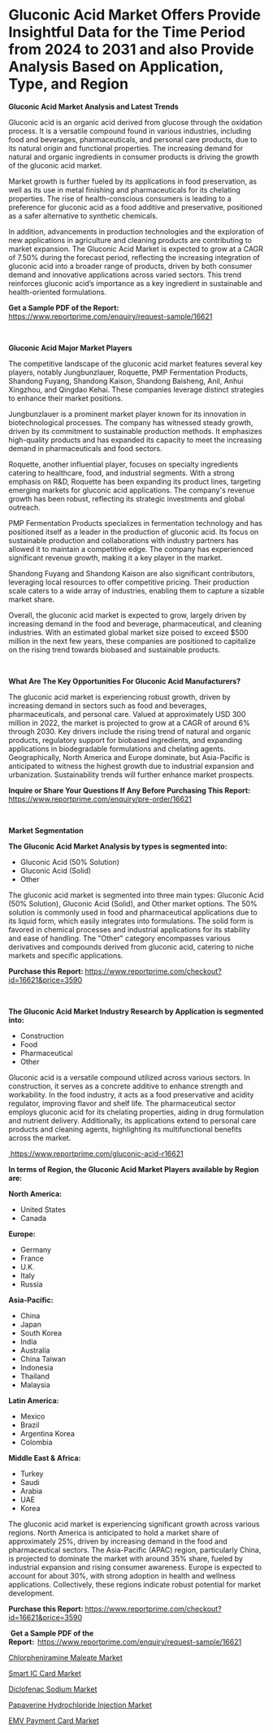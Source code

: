 <p><h1>Gluconic Acid Market Offers Provide Insightful Data for the Time Period from 2024 to 2031 and also Provide Analysis Based on Application, Type, and Region</h1></p><p><strong>Gluconic Acid Market Analysis and Latest Trends</strong></p>
<p><p>Gluconic acid is an organic acid derived from glucose through the oxidation process. It is a versatile compound found in various industries, including food and beverages, pharmaceuticals, and personal care products, due to its natural origin and functional properties. The increasing demand for natural and organic ingredients in consumer products is driving the growth of the gluconic acid market. </p><p>Market growth is further fueled by its applications in food preservation, as well as its use in metal finishing and pharmaceuticals for its chelating properties. The rise of health-conscious consumers is leading to a preference for gluconic acid as a food additive and preservative, positioned as a safer alternative to synthetic chemicals. </p><p>In addition, advancements in production technologies and the exploration of new applications in agriculture and cleaning products are contributing to market expansion. The Gluconic Acid Market is expected to grow at a CAGR of 7.50% during the forecast period, reflecting the increasing integration of gluconic acid into a broader range of products, driven by both consumer demand and innovative applications across varied sectors. This trend reinforces gluconic acid’s importance as a key ingredient in sustainable and health-oriented formulations.</p></p>
<p><strong>Get a Sample PDF of the Report:&nbsp;</strong> <a href="https://www.reportprime.com/enquiry/request-sample/16621?utm_campaign=1169&utm_medium=2&utm_source=Github&utm_content=ia&utm_term=23112024&utm_id=gluconic-acid">https://www.reportprime.com/enquiry/request-sample/16621</a></p>
<p>&nbsp;</p>
<p><strong>Gluconic Acid Major Market Players</strong></p>
<p><p>The competitive landscape of the gluconic acid market features several key players, notably Jungbunzlauer, Roquette, PMP Fermentation Products, Shandong Fuyang, Shandong Kaison, Shandong Baisheng, Anil, Anhui Xingzhou, and Qingdao Kehai. These companies leverage distinct strategies to enhance their market positions.</p><p>Jungbunzlauer is a prominent market player known for its innovation in biotechnological processes. The company has witnessed steady growth, driven by its commitment to sustainable production methods. It emphasizes high-quality products and has expanded its capacity to meet the increasing demand in pharmaceuticals and food sectors.</p><p>Roquette, another influential player, focuses on specialty ingredients catering to healthcare, food, and industrial segments. With a strong emphasis on R&D, Roquette has been expanding its product lines, targeting emerging markets for gluconic acid applications. The company's revenue growth has been robust, reflecting its strategic investments and global outreach.</p><p>PMP Fermentation Products specializes in fermentation technology and has positioned itself as a leader in the production of gluconic acid. Its focus on sustainable production and collaborations with industry partners has allowed it to maintain a competitive edge. The company has experienced significant revenue growth, making it a key player in the market.</p><p>Shandong Fuyang and Shandong Kaison are also significant contributors, leveraging local resources to offer competitive pricing. Their production scale caters to a wide array of industries, enabling them to capture a sizable market share.</p><p>Overall, the gluconic acid market is expected to grow, largely driven by increasing demand in the food and beverage, pharmaceutical, and cleaning industries. With an estimated global market size poised to exceed $500 million in the next few years, these companies are positioned to capitalize on the rising trend towards biobased and sustainable products.</p></p>
<p>&nbsp;</p>
<p><strong>What Are The Key Opportunities For Gluconic Acid Manufacturers?</strong></p>
<p><p>The gluconic acid market is experiencing robust growth, driven by increasing demand in sectors such as food and beverages, pharmaceuticals, and personal care. Valued at approximately USD 300 million in 2022, the market is projected to grow at a CAGR of around 6% through 2030. Key drivers include the rising trend of natural and organic products, regulatory support for biobased ingredients, and expanding applications in biodegradable formulations and chelating agents. Geographically, North America and Europe dominate, but Asia-Pacific is anticipated to witness the highest growth due to industrial expansion and urbanization. Sustainability trends will further enhance market prospects.</p></p>
<p><strong>Inquire or Share Your Questions If Any Before Purchasing This Report:</strong> <a href="https://www.reportprime.com/enquiry/pre-order/16621?utm_campaign=1169&utm_medium=2&utm_source=Github&utm_content=ia&utm_term=23112024&utm_id=gluconic-acid">https://www.reportprime.com/enquiry/pre-order/16621</a></p>
<p>&nbsp;</p>
<p><strong>Market Segmentation</strong></p>
<p><strong>The Gluconic Acid Market Analysis by types is segmented into:</strong></p>
<p><ul><li>Gluconic Acid (50% Solution)</li><li>Gluconic Acid (Solid)</li><li>Other</li></ul></p>
<p><p>The gluconic acid market is segmented into three main types: Gluconic Acid (50% Solution), Gluconic Acid (Solid), and Other market options. The 50% solution is commonly used in food and pharmaceutical applications due to its liquid form, which easily integrates into formulations. The solid form is favored in chemical processes and industrial applications for its stability and ease of handling. The "Other" category encompasses various derivatives and compounds derived from gluconic acid, catering to niche markets and specific applications.</p></p>
<p><strong>Purchase this Report:&nbsp;</strong><a href="https://www.reportprime.com/checkout?id=16621&price=3590&utm_campaign=1169&utm_medium=2&utm_source=Github&utm_content=ia&utm_term=23112024&utm_id=gluconic-acid">https://www.reportprime.com/checkout?id=16621&price=3590</a></p>
<p>&nbsp;</p>
<p><strong>The Gluconic Acid Market Industry Research by Application is segmented into:</strong></p>
<p><ul><li>Construction</li><li>Food</li><li>Pharmaceutical</li><li>Other</li></ul></p>
<p><p>Gluconic acid is a versatile compound utilized across various sectors. In construction, it serves as a concrete additive to enhance strength and workability. In the food industry, it acts as a food preservative and acidity regulator, improving flavor and shelf life. The pharmaceutical sector employs gluconic acid for its chelating properties, aiding in drug formulation and nutrient delivery. Additionally, its applications extend to personal care products and cleaning agents, highlighting its multifunctional benefits across the market.</p></p>
<p><a href="https://www.reportprime.com/gluconic-acid-r16621?utm_campaign=1169&utm_medium=2&utm_source=Github&utm_content=ia&utm_term=23112024&utm_id=gluconic-acid">&nbsp;https://www.reportprime.com/gluconic-acid-r16621</a></p>
<p><strong>In terms of Region, the Gluconic Acid Market Players available by Region are:</strong></p>
<p>
    <p> <strong> North America: </strong>
        <ul>
            <li>United States</li>
            <li>Canada</li>
        </ul>
        </p> 
    <p> <strong> Europe: </strong>
        <ul>
            <li>Germany</li>
            <li>France</li>
            <li>U.K.</li>
            <li>Italy</li>
            <li>Russia</li>
        </ul>
        </p> 
    <p> <strong> Asia-Pacific: </strong>
        <ul>
            <li>China</li>
            <li>Japan</li>
            <li>South Korea</li>
            <li>India</li>
            <li>Australia</li>
            <li>China Taiwan</li>
            <li>Indonesia</li>
            <li>Thailand</li>
            <li>Malaysia</li>
        </ul>
        </p> 
    <p> <strong> Latin America: </strong>
        <ul>
            <li>Mexico</li>
            <li>Brazil</li>
            <li>Argentina Korea</li>
            <li>Colombia</li>
        </ul>
        </p> 
    <p> <strong> Middle East & Africa: </strong>
        <ul>
            <li>Turkey</li>
            <li>Saudi</li>
            <li>Arabia</li>
            <li>UAE</li>
            <li>Korea</li>
        </ul>
    </p>
    </p>
<p><p>The gluconic acid market is experiencing significant growth across various regions. North America is anticipated to hold a market share of approximately 25%, driven by increasing demand in the food and pharmaceutical sectors. The Asia-Pacific (APAC) region, particularly China, is projected to dominate the market with around 35% share, fueled by industrial expansion and rising consumer awareness. Europe is expected to account for about 30%, with strong adoption in health and wellness applications. Collectively, these regions indicate robust potential for market development.</p></p>
<p><strong>Purchase this Report: </strong><a href="https://www.reportprime.com/checkout?id=16621&price=3590&utm_campaign=1169&utm_medium=2&utm_source=Github&utm_content=ia&utm_term=23112024&utm_id=gluconic-acid">https://www.reportprime.com/checkout?id=16621&price=3590</a></p>
<p>&nbsp;<strong>Get a Sample PDF of the Report:&nbsp;&nbsp;</strong><a href="https://www.reportprime.com/enquiry/request-sample/16621?utm_campaign=1169&utm_medium=2&utm_source=Github&utm_content=ia&utm_term=23112024&utm_id=gluconic-acid">https://www.reportprime.com/enquiry/request-sample/16621</a></p>
<p><strong></strong></p>
<p><p><a href="https://www.linkedin.com/pulse/chlorpheniramine-maleate-market-size-forecast-anticipated-6vgtf?utm_campaign=1169&utm_medium=2&utm_source=Github&utm_content=ia&utm_term=23112024&utm_id=gluconic-acid">Chlorpheniramine Maleate Market</a></p><p><a href="https://issuu.com/reportprime-2/docs/smart-ic-card-market-size-2030.pptx_4af6691be7b8f9?utm_campaign=1169&utm_medium=2&utm_source=Github&utm_content=ia&utm_term=23112024&utm_id=gluconic-acid">Smart IC Card Market</a></p><p><a href="https://www.linkedin.com/pulse/forecasting-trends-diclofenac-sodium-market-sales-revenue-3xkwf?utm_campaign=1169&utm_medium=2&utm_source=Github&utm_content=ia&utm_term=23112024&utm_id=gluconic-acid">Diclofenac Sodium Market</a></p><p><a href="https://www.linkedin.com/pulse/comprehensive-study-papaverine-hydrochloride-injection-market-dvyhf?utm_campaign=1169&utm_medium=2&utm_source=Github&utm_content=ia&utm_term=23112024&utm_id=gluconic-acid">Papaverine Hydrochloride Injection Market</a></p><p><a href="https://issuu.com/reportprime-2/docs/emv-payment-card-market-size-2030.p_24ce1cf5ddbb35?utm_campaign=1169&utm_medium=2&utm_source=Github&utm_content=ia&utm_term=23112024&utm_id=gluconic-acid">EMV Payment Card Market</a></p></p>